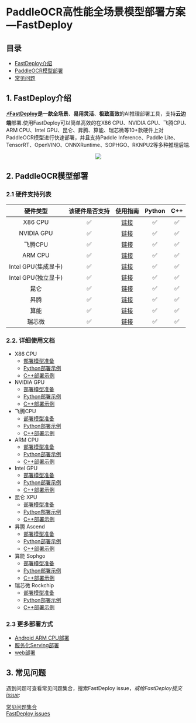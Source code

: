 # PaddleOCR高性能全场景模型部署方案—FastDeploy

## 目录  
- [FastDeploy介绍](#FastDeploy介绍)  
- [PaddleOCR模型部署](#PaddleOCR模型部署)  
- [常见问题](#常见问题)  

## 1. FastDeploy介绍
<div id="FastDeploy介绍"></div>  

**[⚡️FastDeploy](https://github.com/PaddlePaddle/FastDeploy)**是一款**全场景**、**易用灵活**、**极致高效**的AI推理部署工具，支持**云边端**部署.使用FastDeploy可以简单高效的在X86 CPU、NVIDIA GPU、飞腾CPU、ARM CPU、Intel GPU、昆仑、昇腾、算能、瑞芯微等10+款硬件上对PaddleOCR模型进行快速部署，并且支持Paddle Inference、Paddle Lite、TensorRT、OpenVINO、ONNXRuntime、SOPHGO、RKNPU2等多种推理后端.

<div align="center">

<img src="https://user-images.githubusercontent.com/31974251/224941235-d5ea4ed0-7626-4c62-8bbd-8e4fad1e72ad.png" >

</div>  

## 2. PaddleOCR模型部署
<div id="PaddleOCR模型部署"></div>  

### 2.1 硬件支持列表

|硬件类型|该硬件是否支持|使用指南|Python|C++|
|:---:|:---:|:---:|:---:|:---:|
|X86 CPU|✅|[链接](./cpu-gpu)|✅|✅|
|NVIDIA GPU|✅|[链接](./cpu-gpu)|✅|✅|
|飞腾CPU|✅|[链接](./cpu-gpu)|✅|✅|
|ARM CPU|✅|[链接](./cpu-gpu)|✅|✅|
|Intel GPU(集成显卡)|✅|[链接](./cpu-gpu)|✅|✅|  
|Intel GPU(独立显卡)|✅|[链接](./cpu-gpu)|✅|✅|  
|昆仑|✅|[链接](./kunlun)|✅|✅|
|昇腾|✅|[链接](./ascend)|✅|✅|
|算能|✅|[链接](./sophgo)|✅|✅|  
|瑞芯微|✅|[链接](./rockchip)|✅|✅|  

### 2.2. 详细使用文档
- X86 CPU
  - [部署模型准备](./cpu-gpu)  
  - [Python部署示例](./cpu-gpu/python/)
  - [C++部署示例](./cpu-gpu/cpp/)
- NVIDIA GPU
  - [部署模型准备](./cpu-gpu)  
  - [Python部署示例](./cpu-gpu/python/)
  - [C++部署示例](./cpu-gpu/cpp/)
- 飞腾CPU
  - [部署模型准备](./cpu-gpu)  
  - [Python部署示例](./cpu-gpu/python/)
  - [C++部署示例](./cpu-gpu/cpp/)
- ARM CPU
  - [部署模型准备](./cpu-gpu)  
  - [Python部署示例](./cpu-gpu/python/)
  - [C++部署示例](./cpu-gpu/cpp/)
- Intel GPU
  - [部署模型准备](./cpu-gpu)  
  - [Python部署示例](./cpu-gpu/python/)
  - [C++部署示例](./cpu-gpu/cpp/)
- 昆仑 XPU
  - [部署模型准备](./kunlun)  
  - [Python部署示例](./kunlun/python/)
  - [C++部署示例](./kunlun/cpp/)
- 昇腾 Ascend
  - [部署模型准备](./ascend)  
  - [Python部署示例](./ascend/python/)
  - [C++部署示例](./ascend/cpp/)  
- 算能 Sophgo
  - [部署模型准备](./sophgo/)  
  - [Python部署示例](./sophgo/python/)
  - [C++部署示例](./sophgo/cpp/)  
- 瑞芯微 Rockchip
  - [部署模型准备](./rockchip/)  
  - [Python部署示例](./rockchip/rknpu2/)
  - [C++部署示例](./rockchip/rknpu2/)

### 2.3 更多部署方式

- [Android ARM CPU部署](./android)  
- [服务化Serving部署](./serving)  
- [web部署](./web)


## 3. 常见问题
<div id="常见问题"></div>  

遇到问题可查看常见问题集合，搜索FastDeploy issue，*或给FastDeploy提交[issue](https://github.com/PaddlePaddle/FastDeploy/issues)*:

[常见问题集合](https://github.com/PaddlePaddle/FastDeploy/tree/develop/docs/cn/faq)  
[FastDeploy issues](https://github.com/PaddlePaddle/FastDeploy/issues)  
